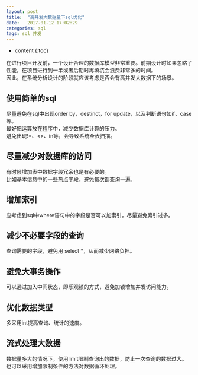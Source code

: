 ```yaml
---
layout: post
title:  "高并发大数据量下sql优化"
date:   2017-01-12 17:02:29
categories: sql 
tags: sql 并发
---
```


* content
{:toc}

在进行项目开发前，一个设计合理的数据库模型非常重要。前期设计时如果忽略了性能，在项目进行到一半或者后期时再填坑会浪费非常多的时间。  
因此，在系统分析设计的阶段就应该考虑是否会有高并发大数据下的场景。  




## 使用简单的sql  
尽量避免在sql中出现order by，destinct，for update，以及判断语句如if、case等。  
最好把运算放在程序中，减少数据库计算的压力。  
避免出现!=、<>、in等，会导致系统全表扫描。


## 尽量减少对数据库的访问  
有时候增加表中数据字段冗余也是有必要的。  
比如基本信息中的一些热点字段，避免每次都查询一遍。  

## 增加索引   
应考虑到sql中where语句中的字段是否可以加索引，尽量避免索引过多。

## 减少不必要字段的查询   
查询需要的字段，避免用 select *，从而减少网络负担。  

## 避免大事务操作  
可以通过加入中间状态，即乐观锁的方式，避免加锁增加并发访问能力。   

## 优化数据类型  
多采用int提高查询、统计的速度。  

## 流式处理大数据  
数据量多大的情况下，使用limit限制查询出的数据，防止一次查询的数据过大。   
也可以采用增加限制条件的方法对数据循环处理。   


